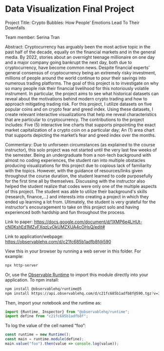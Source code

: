 # Data Visualization Final Project

Project Title: Crypto Bubbles: How People’ Emotions Lead To Their Downfalls

Team member: Serina Tran

Abstract: Cryptocurrency has arguably been the most active topic in the past half of the decade, equally on the financial markets and in the general media. By 2022, stories about an overnight teenage millionaire on one day and a major company going bankrupt the next day, both due to cryptocurrency, have become common news. Despite financial experts’ general consensus of cryptocurrency being an extremely risky investment, millions of people around the world continue to pour their savings into numerous trading platforms. The goal of this project is to investigate on why so many people risk their financial livelihood for this notoriously volatile instrument. In particular, the project aims to see what historical datasets can reveal about the motivations behind modern crypto trading and how to approach mitigating trading risk. For this project, I utilize datasets on five popular coins and on crypto fear and greed index. Using these datasets, I create relevant interactive visualizations that help me reveal characteristics that are particular to cryptocurrency. The contributions to the project includes: Five (5) interactive line charts that supports pinpointing the exact market capitalization of a crypto coin on a particular day; An (1) area chart that supports depicting the market’s fear and greed index over the months.

Commentary: Due to unforseen circumstances (as explained to the course instructor), this solo project was not started until the very last few weeks of the semester. Being an undergraduate from a non-tech background with almost no coding experiences, the student ran into multiple obstacles producing visualizations for this project due to copious lack of familiarity with the topics. However, with the guidance of resources/links given throughout the course duration, the student learned to code purposefully for the first time all by themselves. Discussing with the instructor also helped the student realize that codes were only one of the multiple aspects of this project. The student was able to utilize their background's skills (research, finance,...) and interests into creating a project in which they ended up learning a lot from. Ultimately, the student is very grateful for the instructor's encouragement to take on this project solo and having experienced both hardship and fun throughout the process.

Link to paper:
https://docs.google.com/document/d/1XMP6e4LHUt-cN0KshEd1MZvFXqzLvOkUMZXUA4cOHsQ/edit#

Link to application/webpage:
https://observablehq.com/d/c21fc685b1adfb8f@590

View this in your browser by running a web server in this folder. For
example:

~~~sh
npx http-server
~~~

Or, use the [Observable Runtime](https://github.com/observablehq/runtime) to
import this module directly into your application. To npm install:

~~~sh
npm install @observablehq/runtime@5
npm install https://api.observablehq.com/d/c21fc685b1adfb8f@590.tgz?v=3
~~~

Then, import your notebook and the runtime as:

~~~js
import {Runtime, Inspector} from "@observablehq/runtime";
import define from "c21fc685b1adfb8f";
~~~

To log the value of the cell named “foo”:

~~~js
const runtime = new Runtime();
const main = runtime.module(define);
main.value("foo").then(value => console.log(value));
~~~
